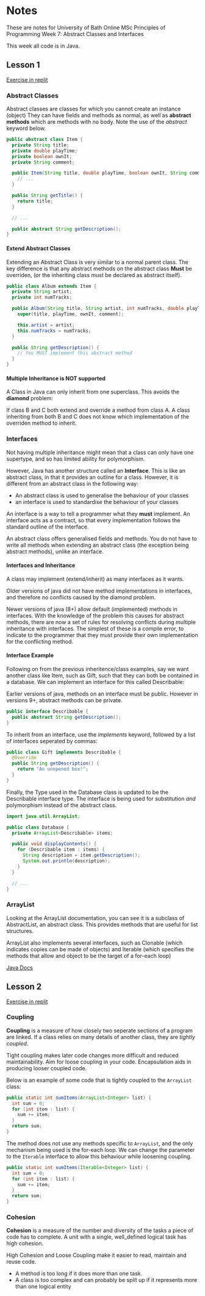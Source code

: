 # Notes

These are notes for University of Bath Online MSc Principles of Programming Week 7:
Abstract Classes and Interfaces

This week all code is in Java.

## Lesson 1

[Exercise in replit](https://replit.com/@rej696/Week7Exercise1#Main.java)

### Abstract Classes

Abstract classes are classes for which you cannot create an instance (object)
They can have fields and methods as normal, as well as __abstract methods__
which are methods with no body.  Note the use of the _abstract_ keyword below.

```java
public abstract class Item {
  private String title;
  private double playTime;
  private boolean ownIt;
  private String comment;

  public Item(String title, double playTime, boolean ownIt, String comment) {
    // ...
  }

  public String getTitle() {
    return title;
  }

  // ...

  public abstract String getDescription();
}
```

#### Extend Abstract Classes
Extending an Abstract Class is very similar to a normal parent class. The key
difference is that any abstract methods on the abstract class __Must__ be
overriden, (or the inheriting class must be declared as abstract itself).

```java
public class Album extends Item {
  private String artist;
  private int numTracks;

  public Album(String title, String artist, int numTracks, double playTime, boolean ownIt, String comment) {
    super(title, playTime, ownIt, comment);

    this.artist = artist;
    this.numTracks = numTracks;
  }

  public String getDescription() {
    // You MUST implement this abstract method
  }
}
```

#### Multiple Inheritance is NOT supported
A Class in Java can only inherit from one superclass. This avoids the
__diamond__ problem:

If class B and C both extend and override a method from class A. A class
inheriting from both B and C does not know which implementation of the overriden
method to inherit.

### Interfaces
Not having multiple inheritance might mean that a class can only have one
supertype, and so has limited ability for polymorphism.

However, Java has another structure called an __Interface__. This is like an
abstract class, in that it provides an outline for a class. However, it is
different from an abstract class in the following way:

- An abstract class is used to generalise the behaviour of your classes
- an interface is used to standardise the behaviour of your classes

An interface is a way to tell a programmer what they __must__ implement.  An
interface acts as a contract, so that every implementation follows the standard
outline of the interface.

An abstract class offers generalised fields and methods. You do not have to
write all methods when extending an abstract class (the exception being abstract
methods), unlike an interface.

#### Interfaces and Inheritance
A class may implement (extend/inherit) as many interfaces as it wants.

Older versions of java did not have method implementations in interfaces, and
therefore no conflicts caused by the diamond problem.

Newer versions of java (8+) allow default (implemented) methods in interfaces.
With the knowledge of the problem this causes for abstract methods, there are
now a set of rules for resolving conflicts during multiple inheritance with
interfaces. The simplest of these is a compile error, to indicate to the
programmer that they must provide their own implementation for the conflicting
method.

#### Interface Example
Following on from the previous inheritence/class examples, say we want another
class like Item, such as Gift, such that they can both be contained in a
database. We can implement an interface for this called Describable:

Earlier versions of java, methods on an interface must be public. However in
versions 9+, abstract methods can be private.

```java
public interface Describable {
  public abstract String getDescription();
}
```

To inherit from an interface, use the _implements_ keyword, followed by a list
of interfaces seperated by commas:
```java
public class Gift implements Describable {
  @Override
  public String getDescription() {
    return "An unopened box!";
  }
}
```

Finally, the Type used in the Database class is updated to be the Describable
interface type. The interface is being used for substitution _and_ polymorphism
instead of the abstract class.
```java
import java.util.ArrayList;

public class Database {
  private ArrayList<Describable> items;

  public void displayContents() {
    for (Describable item : items) {
      String description = item.getDescription();
      System.out.println(description);
    }
  }

  // ...
}
```

### ArrayList
Looking at the ArrayList documentation, you can see it is a subclass of
AbstractList, an abstract class. This provides methods that are useful for list
structures.

ArrayList also implements several interfaces, such as Clonable (which indicates
copies can be made of objects) and Iterable (which specifies the methods that
allow and object to be the target of a for-each loop)

[Java Docs](https://docs.oracle.com/en/java/javase/11/)


## Lesson 2

[Exercise in replit](https://replit.com/@rej696/Week7Exercise2#Main.java)

### Coupling
__Coupling__ is a measure of how closely two seperate sections of a program are
linked. If a class relies on many details of another class, they are _tightly
coupled_.

Tight coupling makes later code changes more difficult and reduced
maintainability. Aim for loose coupling in your code. Encapsulation aids in
producing looser coupled code.


Below is an example of some code that is tightly coupled to the `ArrayList` class:
```java
public static int sumItems(ArrayList<Integer> list) {
  int sum = 0;
  for (int item : list) {
    sum += item;
  }
  return sum;
}
```

The method does not use any methods specific to `ArrayList`, and the only
mechanism being used is the for-each loop. We can change the parameter to the
`Iterable` interface to allow this behaviour while loosening coupling.

```java
public static int sumItems(Iterable<Integer> list) {
  int sum = 0;
  for (int item : list) {
    sum += item;
  }
  return sum;
}
```

### Cohesion
__Cohesion__ is a measure of the number and diversity of the tasks a piece of
code has to complete. A unit with a single, well_defined logical task has high
cohesion.

High Cohesion and Loose Coupling make it easier to read, maintain and reuse code.

- A method is too long if it does more than one task.
- A class is too complex and can probably be split up if it represents more than
  one logical entity

